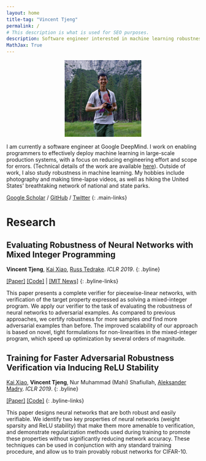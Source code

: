 ```yaml
---
layout: home
title-tag: "Vincent Tjeng"
permalink: /
# This description is what is used for SEO purposes.
description: Software engineer interested in machine learning robustness.
MathJax: True
---
```


<p style="text-align: center">
<img src="/assets/images/vincent-tjeng.jpg" width="200"/>
</p>

I am currently a software engineer at Google DeepMind. I work on enabling programmers to effectively deploy machine learning in large-scale production systems, with a focus on reducing engineering effort and scope for errors. (Technical details of the work are available [here](https://arxiv.org/pdf/2304.13033.pdf)). Outside of work, I also study robustness in machine learning. My hobbies include photography and making time-lapse videos, as well as hiking the United States' breathtaking network of national and state parks.

[Google Scholar](https://scholar.google.com/citations?user=GZt32DEAAAAJ) / [GitHub](https://github.com/vtjeng/) / [Twitter](https://twitter.com/VincentTjeng)
{: .main-links}

# Research

## Evaluating Robustness of Neural Networks with Mixed Integer Programming

**Vincent Tjeng**, [Kai Xiao](https://kaixiao.github.io/), [Russ Tedrake](https://groups.csail.mit.edu/locomotion/russt.html). _ICLR 2019_.
{: .byline}

[[Paper]](https://arxiv.org/abs/1711.07356)
[[Code]](https://github.com/vtjeng/MIPVerify.jl)
| [[MIT News]](https://news.mit.edu/2019/how-tell-whether-machine-learning-systems-are-robust-enough-real-worl-0510)
{: .byline-links}

This paper presents a complete verifier for piecewise-linear networks, with verification of the target property expressed as solving a mixed-integer program. We apply our verifier to the task of evaluating the robustness of neural networks to adversarial examples. As compared to previous approaches, we certify robustness for more samples _and_ find more adversarial examples than before. The improved scalability of our approach is based on novel, tight formulations for non-linearities in the mixed-integer program, which speed up optimization by several orders of magnitude.

## Training for Faster Adversarial Robustness Verification via Inducing ReLU Stability

[Kai Xiao](https://kaixiao.github.io/), **Vincent Tjeng**, Nur Muhammad (Mahi) Shafiullah, [Aleksander Madry](https://people.csail.mit.edu/madry/). _ICLR 2019_.
{: .byline}

[[Paper]](https://arxiv.org/abs/1809.03008)
[[Code]](https://github.com/MadryLab/relu_stable)
{: .byline-links}

This paper designs neural networks that are both robust and easily verifiable. We identify two key properties of neural networks (weight sparsity and ReLU stability) that make them more amenable to verification, and demonstrate regularization methods used during training to promote these properties without significantly reducing network accuracy. These techniques can be used in conjunction with any standard training procedure, and allow us to train provably robust networks for CIFAR-10.

